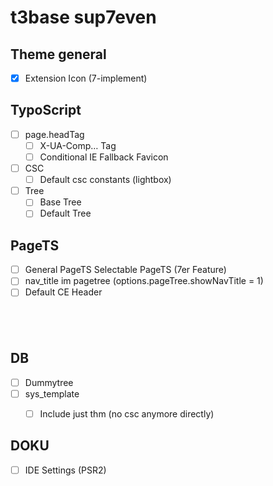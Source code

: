 # t3base sup7even

## Theme general
- [x] Extension Icon (7-implement)
## TypoScript
- [ ] page.headTag
	- [ ] X-UA-Comp… Tag
	- [ ] Conditional IE Fallback Favicon
- [ ] CSC
	- [ ] Default csc constants (lightbox)
- [ ] Tree
	- [ ] Base Tree
	- [ ] Default Tree

## PageTS
- [ ] General PageTS
Selectable PageTS (7er Feature)
- [ ] nav_title im pagetree (options.pageTree.showNavTitle = 1)
- [ ] Default CE Header <h2 /> 

## DB
- [ ] Dummytree
- [ ] sys_template
	- [ ] Include just thm (no csc anymore directly)
	
	
## DOKU

- [ ] IDE Settings (PSR2)
